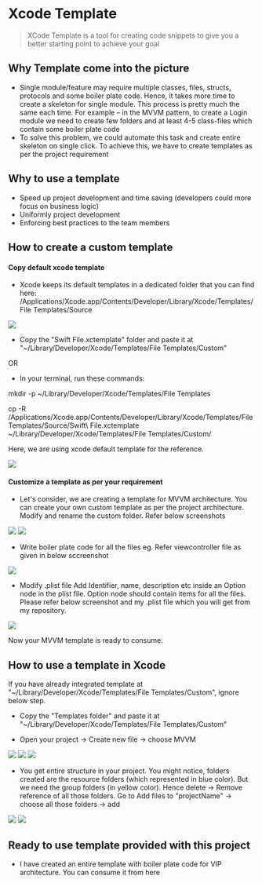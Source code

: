 # Xcode Template
> XCode Template is a tool for creating code snippets to give you a better starting point to achieve your goal


## Why Template come into the picture

- Single module/feature may require multiple classes, files, structs, protocols and some boiler plate code. Hence, it takes more time to create a skeleton for single module. This process is pretty much the same each time. For example – in the MVVM pattern, to create a Login module we need to create few folders and at least 4-5 class-files which contain some boiler plate code
- To solve this problem, we could automate this task and create entire skeleton on single click. To achieve this, we have to create templates as per the project requirement

## Why to use a template

- Speed up project development and time saving (developers could more focus on business logic)
- Uniformly project development
- Enforcing best practices to the team members

## How to create a custom template

#### Copy default xcode template
- Xcode keeps its default templates in a dedicated folder that you can find here:
/Applications/Xcode.app/Contents/Developer/Library/Xcode/Templates/File Templates/Source

![](screen1.png)

- Copy the "Swift File.xctemplate" folder and paste it at "~/Library/Developer/Xcode/Templates/File Templates/Custom"

OR

 - In your terminal, run these commands:

mkdir -p ~/Library/Developer/Xcode/Templates/File Templates

cp -R /Applications/Xcode.app/Contents/Developer/Library/Xcode/Templates/File Templates/Source/Swift\ File.xctemplate ~/Library/Developer/Xcode/Templates/File Templates/Custom/

Here, we are using xcode default template for the reference. 

![](screen2.png)

#### Customize a template as per your requirement
- Let's consider, we are creating a template for MVVM architecture. You can create your own custom template as per the project architecture.
Modify and rename the custom folder. Refer below screenshots
 
 ![](screen3.png)
 ![](screen4.png)

- Write boiler plate code for all the files
eg. Refer viewcontroller file as given in below sccreenshot

![](screen5.png)

- Modify .plist file
Add Identifier, name, description etc inside an Option node in the plist file. Option node should contain items for all the files.
Please refer below screenshot and my .plist file which you will get from my repository. 

![](screen6.png)

Now your MVVM template is ready to consume.

## How to use a template in Xcode

 If you have already integrated template at "~/Library/Developer/Xcode/Templates/File Templates/Custom", ignore below step.

- Copy the "Templates folder" and paste it at "~/Library/Developer/Xcode/Templates/File Templates/Custom"

- Open your project -> Create new file -> choose MVVM 

![](screen7.png)
![](screen8.png)
![](screen9.png)

- You get entire structure in your project. You might notice, folders created are the resource folders (which represented in blue color). But we need the group folders (in yellow color). Hence delete -> Remove reference of all those folders. Go to Add files to "projectName" -> choose all those folders -> add

![](screen10.png)
![](screen11.png)

## Ready to use template provided with this project

- I have created an entire template with boiler plate code for VIP architecture. You can consume it from here


